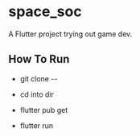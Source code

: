 # space_soc

A Flutter project trying out game dev.

## How To Run
- git clone --

- cd into dir

- flutter pub get

- flutter run